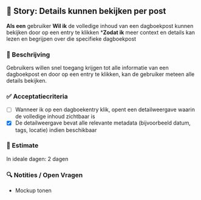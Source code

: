 ## 🧩 Story: Details kunnen bekijken per post

**Als een** gebruiker
**Wil ik** de volledige inhoud van een dagboekpost kunnen bekijken door op een entry te klikken
***Zodat ik** meer context en details kan lezen en begrijpen over die specifieke dagboekpost

### 📝 Beschrijving

Gebruikers willen snel toegang krijgen tot alle informatie van een dagboekpost en door op een entry te klikken, kan de gebruiker meteen alle details bekijken. 

### ✅ Acceptatiecriteria

* [ ] Wanneer ik op een dagboekentry klik, opent een detailweergave waarin de volledige inhoud zichtbaar is
* [X] De detailweergave bevat alle relevante metadata (bijvoorbeeld datum, tags, locatie) indien beschikbaar

### 🧮 Estimate

In ideale dagen: 2 dagen

### 🔍 Notities / Open Vragen

* Mockup tonen
